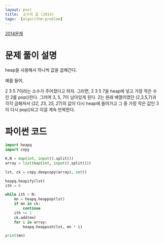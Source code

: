 ```yaml
---
layout: post
title:  소수의 곱 (2014)
tags:  [algorithm-problem]
---
```


[2014문제](https://www.acmicpc.net/problem/2014)
# 문제 풀이 설명
heap을 사용해서 하나씩 값을 곱해간다.

예를 들어,

2 3 5 7이라는 소수가 주어졌다고 하자.
그러면, 2 3 5 7을 heap에 넣고 가장 작은 수인 2를 pop()한다. 그러며 3, 5, 7이 남아있게 된다. 2는 원래 배열이였던 (2,3,5,7)과 각각 곱해져서 (2*2, 2*3, 2*5, 2*7)의 값이 다시 heap에 들어가고 그 중 가장 작은 값인 3이 다시 pop()되고 이걸 계속 반복한다.

# 파이썬 코드
~~~python
import heapq
import copy

K,N = map(int, input().split())
array = list(map(int, input().split()))

lst, ck = copy.deepcopy(array), set()

heapq.heapify(lst)
ith = 0

while ith < N:
    mn = heapq.heappop(lst)
    if mn in ck:
        continue
    ith += 1
    ck.add(mn)
    for i in array:
        heapq.heappush(lst, mn * i)

print(mn)
~~~

